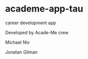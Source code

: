 academe-app-tau
===============

career development app


Developed by Acade-Me crew

Michael Niv

Jonatan Gilman
